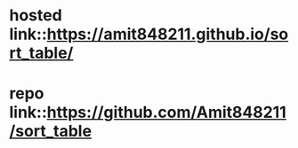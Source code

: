 # hosted link::https://amit848211.github.io/sort_table/
# repo link::https://github.com/Amit848211/sort_table

